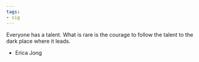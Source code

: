 ```yaml
---
tags:
- sig
---
```




Everyone has a talent. What is rare is the courage to follow the talent to the dark place where it leads. 

- Erica Jong